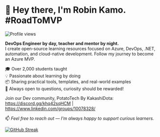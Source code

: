 # 👋 Hey there, I'm Robin Kamo. #RoadToMVP
![Profile views](https://komarev.com/ghpvc/?username=kakashidota&label=Profile%20views&color=0e75b6&style=flat)


**DevOps Engineer by day, teacher and mentor by night.**  
I create open-source learning resources focused on Azure, DevOps, .NET, automation, and cloud-native development.
Follow my journey to become an Azure MVP.

🎓 Over 2,000 students taught  
💡 Passionate about learning by doing  
📦 Sharing practical tools, templates, and real-world examples  
💬 Always open to questions, curiosity should be rewarded!

Join our Dev community, 
PotatoTech By KakashiDota: https://discord.gg/khq42sqHCM | https://www.linkedin.com/groups/10078328/


📫 _Feel free to reach out — I'm always happy to support curious learners._

[![GitHub Streak](https://streak-stats.demolab.com?user=kakashidota&theme=dark)](https://git.io/streak-stats)
